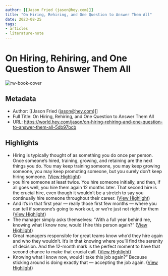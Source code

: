 ```yaml
---
author: [[Jason Fried (jason@hey.com)]]
title: "On Hiring, Rehiring, and One Question to Answer Them All"
date: 2023-08-25
tags: 
- articles
- literature-note
---
```

# On Hiring, Rehiring, and One Question to Answer Them All

![rw-book-cover](https://world.hey.com/jason/avatar-20230413145313000000-2745081)

## Metadata
- Author: [[Jason Fried (jason@hey.com)]]
- Full Title: On Hiring, Rehiring, and One Question to Answer Them All
- URL: https://world.hey.com/jason/on-hiring-rehiring-and-one-question-to-answer-them-all-5db97bcb

## Highlights
- Hiring is typically thought of as something you do once per person. Once someone’s hired, training, growing, and retaining are the next things you do. You may keep training someone, you may keep growing someone, you may keep promoting someone, but you surely don’t keep hiring someone. ([View Highlight](https://read.readwise.io/read/01gzyf1105f53r61nnfcjwxtc5))
- you hire someone at least twice. You hire someone initially, and then, if all goes well, you hire them again 12 months later. That second hire is the crucial hire, even though it wouldn’t be a stretch to say you continually hire someone throughout their career. ([View Highlight](https://read.readwise.io/read/01gzyf1cdaw0gq0d7g93vrv767))
- And it’s in that first year — really those first few months — where you can tell if someone’s going to work out, or we’re just not right for them ([View Highlight](https://read.readwise.io/read/01gzyf1z4414g5p363gma02y17))
- The manager simply asks themselves: “With a full year behind me, knowing what I know now, would I hire this person again?” ([View Highlight](https://read.readwise.io/read/01gzyf2dt8b2jg5qv5bfvx98g6))
- Great managers responsible for great teams know who’d they hire again and who they wouldn’t. It’s in that knowing where you’ll find the serenity of decision. And the 12-month mark is the perfect moment to have that second chance to make that crucial call. ([View Highlight](https://read.readwise.io/read/01gzyf3w86j88sc6n03a9gbf1y))
- Knowing what I know now, would I take this job again?” Because sticking around is doing exactly that — accepting the job again. ([View Highlight](https://read.readwise.io/read/01gzyf4m58ybyye1ph9kzc1x5m))
